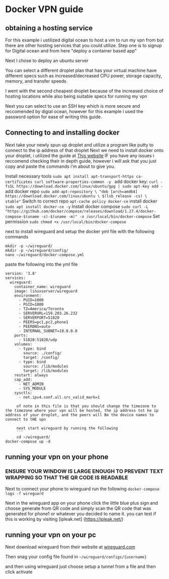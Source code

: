 # Docker VPN guide

## obtaining a hosting service
 For this example i ustilized digital ocean to host a vm to run my vpn from but there are other hosting services that you could utilize.
 Step one is to signup for Digital ocean and from here "deploy a container based app"

 Next I chose to deploy an ubuntu server

 You can select a different droplet plan that has your virtual machine have different specs such as increased/decreased  CPU power, storage capacity, memory, and transfer speeds

 I went with the second cheapest droplet  because of the increased choice of hosting locations while also being suitable specs for running my vpn

 Next you can select to use an SSH key which is more secure and reccomended by digial ocean, however for this example i used the password option for ease of writing this guide.

 ## Connecting to and installing docker
  Next take your newly spun up droplet and utilize a program like putty to connect to the ip address of that droplet
Next we need to install docker onto your droplet, i utilized the guide at [This website](https://thematrix.dev/install-docker-and-docker-compose-on-ubuntu-20-04/)
IF you have any issues i reccomend checking their in depth guide, however i will ask that you just copy and paste the commands i'm about to give you.

Install necessary tools
`sudo apt install apt-transport-https ca-certificates curl software-properties-common -y
`
add docker key:
`curl -fsSL https://download.docker.com/linux/ubuntu/gpg | sudo apt-key add -
`
add docker repo
`
sudo add-apt-repository \
   "deb [arch=amd64] https://download.docker.com/linux/ubuntu \
   $(lsb_release -cs) \
   stable"
   `
   Switch to correct repo
   `
   apt-cache policy docker-ce
   `
   install docker
   `
   sudo apt install docker-ce -y
`
Install docker compose
`
sudo curl -L "https://github.com/docker/compose/releases/download/1.27.4/docker-compose-$(uname -s)-$(uname -m)" -o /usr/local/bin/docker-compose
`
Set permission
`
sudo chmod +x /usr/local/bin/docker-compose
`

next to install wireguard and setup the docker yml file with the following commands

```
mkdir -p ~/wireguard/
mkdir -p ~/wireguard/config/
nano ~/wireguard/docker-compose.yml

```
  paste the following into the yml file
```
version: '3.8'
services:
  wireguard:
    container_name: wireguard
    image: linuxserver/wireguard
    environment:
      - PUID=1000
      - PGID=1000
      - TZ=America/Toronto
      - SERVERURL=159.203.26.232
      - SERVERPORT=51820
      - PEERS=pc1,pc2,phone1
      - PEERDNS=auto
      - INTERNAL_SUBNET=10.0.0.0
    ports:
      - 51820:51820/udp
    volumes:
      - type: bind
        source: ./config/
        target: /config/
      - type: bind
        source: /lib/modules
        target: /lib/modules
    restart: always
    cap_add:
      - NET_ADMIN
      - SYS_MODULE
    sysctls:
      - net.ipv4.conf.all.src_valid_mark=1

     of note in this file is that you should change the timezone to the timezone where your vpn will be hosted, the ip address tot he ip address of your droplet, and the peers will Be the device names to connect to tHE vpn

     next start wireguard by running the following 
     ```
     cd ~/wireguard/
docker-compose up -d
```
## running your vpn on your phone
### ENSURE YOUR WINDOW IS LARGE ENOUGH TO PREVENT TEXT WRAPPING SO THAT THE QR CODE IS READABLE
Next to connect your phone to wireguard run the following
` docker-compose logs -f wireguard
`

Next in the wireguard app on your phone click the little blue plus sign and choose generate from QR code and simply scan the QR code that was generated for phone1 or whatever you decided to name it.
you can test if this is working by visiting
[ipleak.net] (https://ipleak.net/)

## running your vpn on your pc
Next download wireguard from their website at [wireguard.com](https://www.wireguard.com/install/)

Then snag your config file found in ` ~/wireguard/configs/{username} `

and then using wireguard just choose setup a tunnel from a file and then click activate